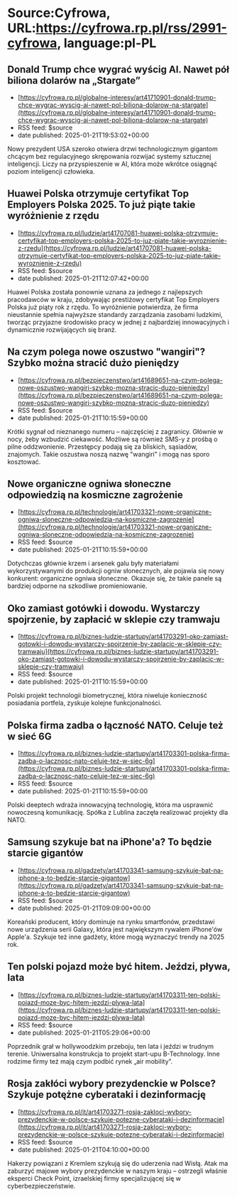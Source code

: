 # Source:Cyfrowa, URL:https://cyfrowa.rp.pl/rss/2991-cyfrowa, language:pl-PL

## Donald Trump chce wygrać wyścig AI. Nawet pół biliona dolarów na „Stargate”
 - [https://cyfrowa.rp.pl/globalne-interesy/art41710901-donald-trump-chce-wygrac-wyscig-ai-nawet-pol-biliona-dolarow-na-stargate](https://cyfrowa.rp.pl/globalne-interesy/art41710901-donald-trump-chce-wygrac-wyscig-ai-nawet-pol-biliona-dolarow-na-stargate)
 - RSS feed: $source
 - date published: 2025-01-21T19:53:02+00:00

Nowy prezydent USA szeroko otwiera drzwi technologicznym gigantom chcącym bez regulacyjnego skrępowania rozwijać systemy sztucznej inteligencji. Liczy na przyspieszenie w AI, która może wkrótce osiągnąć poziom inteligencji człowieka.

## Huawei Polska otrzymuje certyfikat Top Employers Polska 2025. To już piąte takie wyróżnienie z rzędu
 - [https://cyfrowa.rp.pl/ludzie/art41707081-huawei-polska-otrzymuje-certyfikat-top-employers-polska-2025-to-juz-piate-takie-wyroznienie-z-rzedu](https://cyfrowa.rp.pl/ludzie/art41707081-huawei-polska-otrzymuje-certyfikat-top-employers-polska-2025-to-juz-piate-takie-wyroznienie-z-rzedu)
 - RSS feed: $source
 - date published: 2025-01-21T12:07:42+00:00

Huawei Polska została ponownie uznana za jednego z najlepszych pracodawców w kraju, zdobywając prestiżowy certyfikat Top Employers Polska już piąty rok z rzędu. To wyróżnienie potwierdza, że firma nieustannie spełnia najwyższe standardy zarządzania zasobami ludzkimi, tworząc przyjazne środowisko pracy w jednej z najbardziej innowacyjnych i dynamicznie rozwijających się branż.

## Na czym polega nowe oszustwo "wangiri"? Szybko można stracić dużo pieniędzy
 - [https://cyfrowa.rp.pl/bezpieczenstwo/art41689651-na-czym-polega-nowe-oszustwo-wangiri-szybko-mozna-stracic-duzo-pieniedzy](https://cyfrowa.rp.pl/bezpieczenstwo/art41689651-na-czym-polega-nowe-oszustwo-wangiri-szybko-mozna-stracic-duzo-pieniedzy)
 - RSS feed: $source
 - date published: 2025-01-21T10:15:59+00:00

Krótki sygnał od nieznanego numeru – najczęściej z zagranicy. Głównie w nocy, żeby wzbudzić ciekawość. Możliwe są również SMS-y z prośbą o pilne oddzwonienie. Przestępcy podają się za bliskich, sąsiadów, znajomych. Takie oszustwa noszą nazwę "wangiri" i mogą nas sporo kosztować.

## Nowe organiczne ogniwa słoneczne odpowiedzią na kosmiczne zagrożenie
 - [https://cyfrowa.rp.pl/technologie/art41703321-nowe-organiczne-ogniwa-sloneczne-odpowiedzia-na-kosmiczne-zagrozenie](https://cyfrowa.rp.pl/technologie/art41703321-nowe-organiczne-ogniwa-sloneczne-odpowiedzia-na-kosmiczne-zagrozenie)
 - RSS feed: $source
 - date published: 2025-01-21T10:15:59+00:00

Dotychczas głównie krzem i arsenek galu były materiałami wykorzystywanymi do produkcji ogniw słonecznych, ale pojawia się nowy konkurent: organiczne ogniwa słoneczne. Okazuje się, że takie panele są bardziej odporne na szkodliwe promieniowanie.

## Oko zamiast gotówki i dowodu. Wystarczy spojrzenie, by zapłacić w sklepie czy tramwaju
 - [https://cyfrowa.rp.pl/biznes-ludzie-startupy/art41703291-oko-zamiast-gotowki-i-dowodu-wystarczy-spojrzenie-by-zaplacic-w-sklepie-czy-tramwaju](https://cyfrowa.rp.pl/biznes-ludzie-startupy/art41703291-oko-zamiast-gotowki-i-dowodu-wystarczy-spojrzenie-by-zaplacic-w-sklepie-czy-tramwaju)
 - RSS feed: $source
 - date published: 2025-01-21T10:15:59+00:00

Polski projekt technologii biometrycznej, która niweluje konieczność posiadania portfela, zyskuje kolejne funkcjonalności.

## Polska firma zadba o łączność NATO. Celuje też w sieć 6G
 - [https://cyfrowa.rp.pl/biznes-ludzie-startupy/art41703301-polska-firma-zadba-o-lacznosc-nato-celuje-tez-w-siec-6g](https://cyfrowa.rp.pl/biznes-ludzie-startupy/art41703301-polska-firma-zadba-o-lacznosc-nato-celuje-tez-w-siec-6g)
 - RSS feed: $source
 - date published: 2025-01-21T10:15:59+00:00

Polski deeptech wdraża innowacyjną technologię, która ma usprawnić nowoczesną komunikację. Spółka z Lublina zaczęła realizować projekty dla NATO.

## Samsung szykuje bat na iPhone'a? To będzie starcie gigantów
 - [https://cyfrowa.rp.pl/gadzety/art41703341-samsung-szykuje-bat-na-iphone-a-to-bedzie-starcie-gigantow](https://cyfrowa.rp.pl/gadzety/art41703341-samsung-szykuje-bat-na-iphone-a-to-bedzie-starcie-gigantow)
 - RSS feed: $source
 - date published: 2025-01-21T09:09:00+00:00

Koreański producent, który dominuje na rynku smartfonów, przedstawi nowe urządzenia serii Galaxy, która jest największym rywalem iPhone'ów Apple'a. Szykuje też inne gadżety, które mogą wyznaczyć trendy na 2025 rok.

## Ten polski pojazd może być hitem. Jeździ, pływa, lata
 - [https://cyfrowa.rp.pl/biznes-ludzie-startupy/art41703311-ten-polski-pojazd-moze-byc-hitem-jezdzi-plywa-lata](https://cyfrowa.rp.pl/biznes-ludzie-startupy/art41703311-ten-polski-pojazd-moze-byc-hitem-jezdzi-plywa-lata)
 - RSS feed: $source
 - date published: 2025-01-21T05:29:06+00:00

Poprzednik grał w hollywoodzkim przeboju, ten lata i jeździ w trudnym terenie. Uniwersalna konstrukcja to projekt start-upu B-Technology. Inne rodzime firmy też mają czym podbić rynek „air mobility”.

## Rosja zakłóci wybory prezydenckie w Polsce? Szykuje potężne cyberataki i dezinformację
 - [https://cyfrowa.rp.pl/it/art41703271-rosja-zakloci-wybory-prezydenckie-w-polsce-szykuje-potezne-cyberataki-i-dezinformacje](https://cyfrowa.rp.pl/it/art41703271-rosja-zakloci-wybory-prezydenckie-w-polsce-szykuje-potezne-cyberataki-i-dezinformacje)
 - RSS feed: $source
 - date published: 2025-01-21T04:10:00+00:00

Hakerzy powiązani z Kremlem szykują się do uderzenia nad Wisłą. Atak ma zaburzyć majowe wybory prezydenckie w naszym kraju – ostrzegli właśnie eksperci Check Point, izraelskiej firmy specjalizującej się w cyberbezpieczeństwie.

